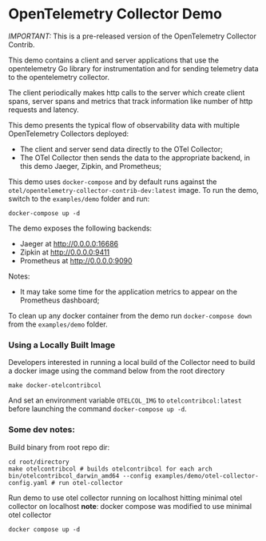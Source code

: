 # OpenTelemetry Collector Demo

*IMPORTANT:* This is a pre-released version of the OpenTelemetry Collector Contrib.

This demo contains a client and server applications that use the
opentelemetry Go library for instrumentation and for sending telemetry data
to the opentelemetry collector.

The client periodically makes http calls to the server which
create client spans, server spans and metrics that track information like
number of http requests and latency.

This demo presents the typical flow of observability data with multiple
OpenTelemetry Collectors deployed:

- The client and server send data directly to the OTel Collector;
- The OTel Collector then sends the data to the appropriate backend, in this demo
 Jaeger, Zipkin, and Prometheus;

This demo uses `docker-compose` and by default runs against the 
`otel/opentelemetry-collector-contrib-dev:latest` image. To run the demo, switch
to the `examples/demo` folder and run:

```shell
docker-compose up -d
```

The demo exposes the following backends:

- Jaeger at http://0.0.0.0:16686
- Zipkin at http://0.0.0.0:9411
- Prometheus at http://0.0.0.0:9090 

Notes:

- It may take some time for the application metrics to appear on the Prometheus
 dashboard;

To clean up any docker container from the demo run `docker-compose down` from 
the `examples/demo` folder.

### Using a Locally Built Image
Developers interested in running a local build of the Collector need to build a
docker image using the command below from the root directory

```shell
make docker-otelcontribcol
```

And set an environment variable `OTELCOL_IMG` to `otelcontribcol:latest` before 
launching the command `docker-compose up -d`.


### Some dev notes:

Build binary from root repo dir:

```
cd root/directory
make otelcontribcol # builds otelcontribcol for each arch
bin/otelcontribcol_darwin_amd64 --config examples/demo/otel-collector-config.yaml # run otel-collector
```

Run demo to use otel collector running on localhost hitting minimal otel collector on localhost
**note**: docker compose was modified to use minimal otel collector
```
docker compose up -d
```


